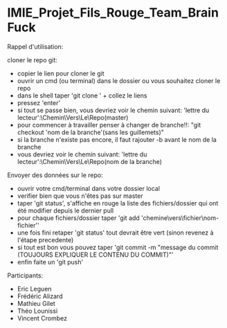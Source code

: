 # IMIE_Projet_Fils_Rouge_Team_BrainFuck

Rappel d'utilisation:

  cloner le repo git:
  - copier le lien pour cloner le git
  - ouvrir un cmd (ou terminal) dans le dossier ou vous souhaitez cloner le repo
  - dans le shell taper 'git clone ' + collez le liens
  - pressez 'enter'
  - si tout se passe bien, vous devriez voir le chemin suivant: 'lettre du lecteur':\Chemin\Vers\Le\Repo(master)
  - pour commencer à travailler penser à changer de branche!!: "git checkout 'nom de la branche'(sans les guillemets)"
  - si la branche n'existe pas encore, il faut rajouter -b avant le nom de la branche
  - vous devriez voir le chemin suivant: 'lettre du lecteur':\Chemin\Vers\Le\Repo(nom de la branche)


  Envoyer des données sur le repo:
  - ouvrir votre cmd/terminal dans votre dossier local
  - verifier bien que vous n'êtes pas sur master
  - taper 'git status', s'affiche en rouge la liste des fichiers/dossier qui ont été modifier depuis le dernier pull
  - pour chaque fichiers/dossier taper 'git add 'chemine\vers\fichier\nom-fichier''
  - une fois fini retaper 'git status' tout devrait être vert (sinon revenez à l'étape precedente)
  - si tout est bon vous pouvez taper 'git commit -m "message du commit (TOUJOURS EXPLIQUER LE CONTENU DU COMMIT)"'
  - enfin faite un 'git push'
  


Participants:

- Eric Leguen
- Frédéric Alizard
- Mathieu Gilet
- Théo Lounissi
- Vincent Crombez
